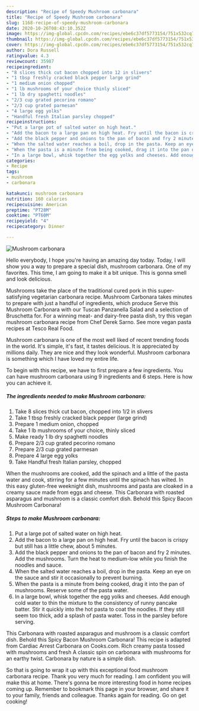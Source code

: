 ```yaml
---
description: "Recipe of Speedy Mushroom carbonara"
title: "Recipe of Speedy Mushroom carbonara"
slug: 1168-recipe-of-speedy-mushroom-carbonara
date: 2020-10-26T08:43:10.352Z
image: https://img-global.cpcdn.com/recipes/ebe6c37df5773154/751x532cq70/mushroom-carbonara-recipe-main-photo.jpg
thumbnail: https://img-global.cpcdn.com/recipes/ebe6c37df5773154/751x532cq70/mushroom-carbonara-recipe-main-photo.jpg
cover: https://img-global.cpcdn.com/recipes/ebe6c37df5773154/751x532cq70/mushroom-carbonara-recipe-main-photo.jpg
author: Dora Russell
ratingvalue: 4.3
reviewcount: 35987
recipeingredient:
- "8 slices thick cut bacon chopped into 12 in slivers"
- "1 tbsp freshly cracked black pepper large grind"
- "1 medium onion chopped"
- "1 lb mushrooms of your choice thinly sliced"
- "1 lb dry spaghetti noodles"
- "2/3 cup grated pecorino romano"
- "2/3 cup grated parmesan"
- "4 large egg yolks"
- "Handful fresh Italian parsley chopped"
recipeinstructions:
- "Put a large pot of salted water on high heat."
- "Add the bacon to a large pan on high heat. Fry until the bacon is crispy but still has a little chew, about 5 minutes."
- "Add the black pepper and onions to the pan of bacon and fry 2 minutes. Add the mushrooms. Turn the heat to medium-low while you finish the noodles and sauce."
- "When the salted water reaches a boil, drop in the pasta. Keep an eye on the sauce and stir it occasionally to prevent burning."
- "When the pasta is a minute from being cooked, drag it into the pan of mushrooms. Reserve some of the pasta water."
- "In a large bowl, whisk together the egg yolks and cheeses. Add enough cold water to thin the mixture to the consistency of runny pancake batter. Stir it quickly into the hot pasta to coat the noodles. If they still seem too thick, add a splash of pasta water. Toss in the parsley before serving."
categories:
- Recipe
tags:
- mushroom
- carbonara

katakunci: mushroom carbonara 
nutrition: 160 calories
recipecuisine: American
preptime: "PT28M"
cooktime: "PT60M"
recipeyield: "4"
recipecategory: Dinner

---
```



![Mushroom carbonara](https://img-global.cpcdn.com/recipes/ebe6c37df5773154/751x532cq70/mushroom-carbonara-recipe-main-photo.jpg)

Hello everybody, I hope you're having an amazing day today. Today, I will show you a way to prepare a special dish, mushroom carbonara. One of my favorites. This time, I am going to make it a bit unique. This is gonna smell and look delicious.

Mushrooms take the place of the traditional cured pork in this super-satisfying vegetarian carbonara recipe. Mushroom Carbonara takes minutes to prepare with just a handful of ingredients, which produce Serve this Mushroom Carbonara with our Tuscan Panzanella Salad and a selection of Bruschetta for. For a winning meat- and dairy-free pasta dish, try this vegan mushroom carbonara recipe from Chef Derek Sarno. See more vegan pasta recipes at Tesco Real Food.

Mushroom carbonara is one of the most well liked of recent trending foods in the world. It's simple, it's fast, it tastes delicious. It is appreciated by millions daily. They are nice and they look wonderful. Mushroom carbonara is something which I have loved my entire life.


To begin with this recipe, we have to first prepare a few ingredients. You can have mushroom carbonara using 9 ingredients and 6 steps. Here is how you can achieve it.

<!--inarticleads1-->

##### The ingredients needed to make Mushroom carbonara:

1. Take 8 slices thick cut bacon, chopped into 1/2 in slivers
1. Take 1 tbsp freshly cracked black pepper (large grind)
1. Prepare 1 medium onion, chopped
1. Take 1 lb mushrooms of your choice, thinly sliced
1. Make ready 1 lb dry spaghetti noodles
1. Prepare 2/3 cup grated pecorino romano
1. Prepare 2/3 cup grated parmesan
1. Prepare 4 large egg yolks
1. Take Handful fresh Italian parsley, chopped


When the mushrooms are cooked, add the spinach and a little of the pasta water and cook, stirring for a few minutes until the spinach has wilted. In this easy gluten-free weeknight dish, mushrooms and pasta are cloaked in a creamy sauce made from eggs and cheese. This Carbonara with roasted asparagus and mushroom is a classic comfort dish. Behold this Spicy Bacon Mushroom Carbonara! 

<!--inarticleads2-->

##### Steps to make Mushroom carbonara:

1. Put a large pot of salted water on high heat.
1. Add the bacon to a large pan on high heat. Fry until the bacon is crispy but still has a little chew, about 5 minutes.
1. Add the black pepper and onions to the pan of bacon and fry 2 minutes. Add the mushrooms. Turn the heat to medium-low while you finish the noodles and sauce.
1. When the salted water reaches a boil, drop in the pasta. Keep an eye on the sauce and stir it occasionally to prevent burning.
1. When the pasta is a minute from being cooked, drag it into the pan of mushrooms. Reserve some of the pasta water.
1. In a large bowl, whisk together the egg yolks and cheeses. Add enough cold water to thin the mixture to the consistency of runny pancake batter. Stir it quickly into the hot pasta to coat the noodles. If they still seem too thick, add a splash of pasta water. Toss in the parsley before serving.


This Carbonara with roasted asparagus and mushroom is a classic comfort dish. Behold this Spicy Bacon Mushroom Carbonara! This recipe is adapted from Cardiac Arrest Carbonara on Cooks.com. Rich creamy pasta tossed with mushrooms and fresh A classic spin on carbonara with mushrooms for an earthy twist. Carbonara by nature is a simple dish. 

So that is going to wrap it up with this exceptional food mushroom carbonara recipe. Thank you very much for reading. I am confident you will make this at home. There's gonna be more interesting food in home recipes coming up. Remember to bookmark this page in your browser, and share it to your family, friends and colleague. Thanks again for reading. Go on get cooking!
